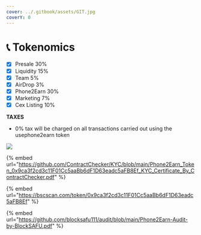 ```yaml
---
cover: ../.gitbook/assets/GIT.jpg
coverY: 0
---
```


# 📞 Tokenomics

* [x] Presale 30%&#x20;
* [x] Liquidity 15%&#x20;
* [x] Team 5%&#x20;
* [x] AirDrop 3%&#x20;
* [x] Phone2Earn 30%&#x20;
* [x] Marketing 7%&#x20;
* [x] Cex Listing 10%

**TAXES**

* 0% tax will be charged on all transactions carried out using the usephone2earn token

![](../.gitbook/assets/photo\_2022-08-11\_00-05-08.jpg)

{% embed url="https://github.com/ContractChecker/KYC/blob/main/Phone2Earn_Token_0x9ca3f2cd3c11F01Cc5aaBb6dF1D63eadc5aFB8Ef_KYC_Certificate_By_ContractChecker.pdf" %}

{% embed url="https://bscscan.com/token/0x9ca3f2cd3c11F01Cc5aaBb6dF1D63eadc5aFB8Ef" %}

{% embed url="https://github.com/blocksafu111/audit/blob/main/Phone2Earn-Audit-by-BlockSAFU.pdf" %}
